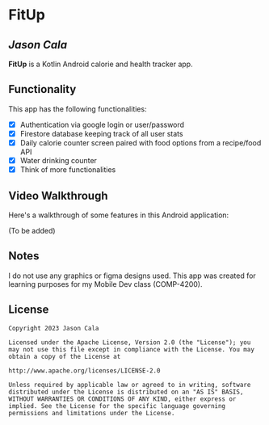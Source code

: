 # FitUp

## *Jason Cala*

**FitUp** is a Kotlin Android calorie and health tracker app. 

## Functionality

This app has the following functionalities:

* [X] Authentication via google login or user/password
* [X] Firestore database keeping track of all user stats
* [X] Daily calorie counter screen paired with food options from a recipe/food API
* [X] Water drinking counter
* [X] Think of more functionalities

## Video Walkthrough

Here's a walkthrough of some features in this Android application:

(To be added)

## Notes

I do not use any graphics or figma designs used. This app was created for learning purposes for my Mobile Dev class (COMP-4200).

## License

    Copyright 2023 Jason Cala

    Licensed under the Apache License, Version 2.0 (the "License"); you may not use this file except in compliance with the License. You may obtain a copy of the License at

    http://www.apache.org/licenses/LICENSE-2.0

    Unless required by applicable law or agreed to in writing, software distributed under the License is distributed on an "AS IS" BASIS, WITHOUT WARRANTIES OR CONDITIONS OF ANY KIND, either express or implied. See the License for the specific language governing permissions and limitations under the License.
